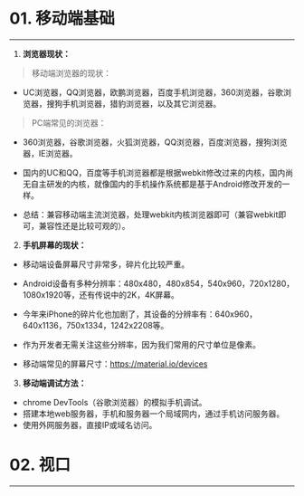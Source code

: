 # 01. 移动端基础
---
1. **浏览器现状：**
> 移动端浏览器的现状：

- UC浏览器，QQ浏览器，欧鹏浏览器，百度手机浏览器，360浏览器，谷歌浏览器，搜狗手机浏览器，猎豹浏览器，以及其它浏览器。

> PC端常见的浏览器：
- 360浏览器，谷歌浏览器，火狐浏览器，QQ浏览器，百度浏览器，搜狗浏览器，IE浏览器。
- 国内的UC和QQ，百度等手机浏览器都是根据webkit修改过来的内核，国内尚无自主研发的内核，就像国内的手机操作系统都是基于Android修改开发的一样。

- 总结：兼容移动端主流浏览器，处理webkit内核浏览器即可（兼容webkit即可，兼容性还是比较可观的）。

2. **手机屏幕的现状：**
- 移动端设备屏幕尺寸非常多，碎片化比较严重。
- Android设备有多种分辨率：480x480，480x854，540x960，720x1280，1080x1920等，还有传说中的2K，4K屏幕。
- 今年来iPhone的碎片化也加剧了，其设备的分辨率有：640x960，640x1136，750x1334，1242x2208等。
- 作为开发者无需关注这些分辨率，因为我们常用的尺寸单位是像素。

- 移动端常见的屏幕尺寸：https://material.io/devices

3. **移动端调试方法：**
- chrome DevTools（谷歌浏览器）的模拟手机调试。
- 搭建本地web服务器，手机和服务器一个局域网内，通过手机访问服务器。
- 使用外网服务器，直接IP或域名访问。

# 02. 视口
---


